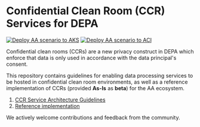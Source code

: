 # Confidential Clean Room (CCR) Services for DEPA

[![Deploy AA scenario to AKS](https://github.com/microsoft/confidential-depa/actions/workflows/deploy-aks.yml/badge.svg)](https://github.com/microsoft/confidential-depa/actions/workflows/deploy-aks.yml) [![Deploy AA scenario to ACI](https://github.com/microsoft/confidential-depa/actions/workflows/deploy-aci.yml/badge.svg)](https://github.com/microsoft/confidential-depa/actions/workflows/deploy-aci.yml)

Confidential clean rooms (CCRs) are a new privacy construct in DEPA which enforce that data is only
used in accordance with the data principal's consent.

This repository contains guidelines for enabling data processing services to be hosted in confidential clean room environments, as well as a reference implementation 
of CCRs (provided **As-Is** as **beta**) for the AA ecosystem.

1. [CCR Service Architecture Guidelines](docs/guidelines/README.md) 
2. [Reference implementation](docs/README.md)

We actively welcome contributions and feedback from the community.
